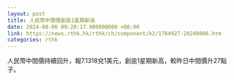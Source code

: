 ```yaml
---
layout: post
title: 人民幣中間價創逾1星期新高
date: 2024-08-06 09:20:17.000000000 +08:00
link: https://news.rthk.hk/rthk/ch/component/k2/1764927-20240806.htm
categories: rthk
---
```


人民幣中間價持續回升，報7.1318兌1美元，創逾1星期新高，較昨日中間價升27點子。
